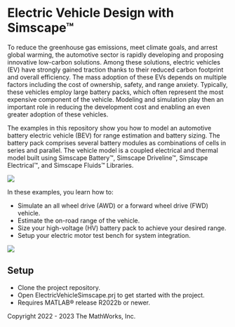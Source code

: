 # Electric Vehicle Design with Simscape&trade;

To reduce the greenhouse gas emissions, meet climate goals, and arrest 
global warming, the automotive sector is rapidly developing and proposing 
innovative low-carbon solutions. Among these solutions, electric vehicles (EV) 
have strongly gained traction thanks to their reduced carbon footprint and 
overall efficiency. The mass adoption of these EVs depends on multiple 
factors including the cost of ownership, safety, and range anxiety. 
Typically, these vehicles employ large battery packs, which often represent 
the most expensive component of the vehicle. Modeling and simulation play 
then an important role in reducing the development cost and enabling an even 
greater adoption of these vehicles.

The examples in this repository show you how to model an automotive 
battery electric vehicle (BEV) for range estimation and battery sizing. The 
battery pack comprises several battery modules as combinations of cells in 
series and parallel. The vehicle model is a coupled electrical and thermal 
model built using Simscape Battery&trade;, Simscape Driveline&trade;, 
Simscape Electrical&trade;, and Simscape Fluids&trade; Libraries.

![](Script_Data/BEVplantModelCanvas.png)

In these examples, you learn how to:
* Simulate an all wheel drive (AWD) or a forward wheel drive (FWD) vehicle.
* Estimate the on-road range of the vehicle.
* Size your high-voltage (HV) battery pack to achieve your desired range.
* Setup your electric motor test bench for system integration.

![](Script_Data/BEVplantModelVehicle.png)

## Setup 
* Clone the project repository.
* Open ElectricVehicleSimscape.prj to get started with the project. 
* Requires MATLAB&reg; release R2022b or newer.

Copyright 2022 - 2023 The MathWorks, Inc.
